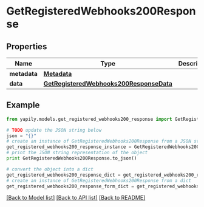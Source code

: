 # GetRegisteredWebhooks200Response


## Properties
Name | Type | Description | Notes
------------ | ------------- | ------------- | -------------
**metadata** | [**Metadata**](Metadata.md) |  | [optional] 
**data** | [**GetRegisteredWebhooks200ResponseData**](GetRegisteredWebhooks200ResponseData.md) |  | [optional] 

## Example

```python
from yapily.models.get_registered_webhooks200_response import GetRegisteredWebhooks200Response

# TODO update the JSON string below
json = "{}"
# create an instance of GetRegisteredWebhooks200Response from a JSON string
get_registered_webhooks200_response_instance = GetRegisteredWebhooks200Response.from_json(json)
# print the JSON string representation of the object
print GetRegisteredWebhooks200Response.to_json()

# convert the object into a dict
get_registered_webhooks200_response_dict = get_registered_webhooks200_response_instance.to_dict()
# create an instance of GetRegisteredWebhooks200Response from a dict
get_registered_webhooks200_response_form_dict = get_registered_webhooks200_response.from_dict(get_registered_webhooks200_response_dict)
```
[[Back to Model list]](../README.md#documentation-for-models) [[Back to API list]](../README.md#documentation-for-api-endpoints) [[Back to README]](../README.md)



